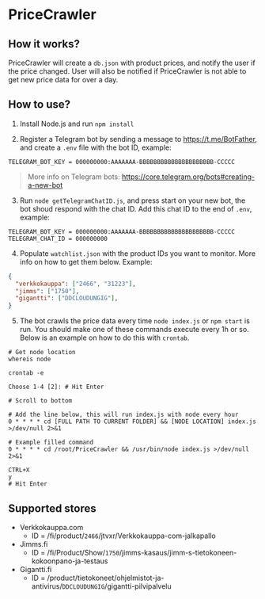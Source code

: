 # PriceCrawler

## How it works?

PriceCrawler will create a `db.json` with product prices, and notify the user if the price changed. User will also be notified if PriceCrawler is not able to get new price data for over a day.

## How to use?

1. Install Node.js and run `npm install`

2. Register a Telegram bot by sending a message to https://t.me/BotFather, and create a `.env` file with the bot ID, example:
  ```
  TELEGRAM_BOT_KEY = 000000000:AAAAAAA-BBBBBBBBBBBBBBBBBBBBB-CCCCC
  ```

  > More info on Telegram bots: https://core.telegram.org/bots#creating-a-new-bot

3. Run `node getTelegramChatID.js`, and press start on your new bot, the bot shoud respond with the chat ID. Add this chat ID to the end of `.env`, example:
  ```
  TELEGRAM_BOT_KEY = 000000000:AAAAAAA-BBBBBBBBBBBBBBBBBBBBB-CCCCC
  TELEGRAM_CHAT_ID = 000000000
  ```

4. Populate `watchlist.json` with the product IDs you want to monitor. More info on how to get them below. Example:
  ```json
  {
    "verkkokauppa": ["2466", "31223"],
    "jimms": ["1750"],
    "gigantti": ["DDCLOUDUNGIG"],
  }
  ```

5. The bot crawls the price data every time `node index.js` or `npm start` is run. You should make one of these commands execute every 1h or so. Below is an example on how to do this with `crontab`.

  ```shell
  # Get node location
  whereis node
  
  crontab -e

  Choose 1-4 [2]: # Hit Enter

  # Scroll to bottom

  # Add the line below, this will run index.js with node every hour
  0 * * * * cd [FULL PATH TO CURRENT FOLDER] && [NODE LOCATION] index.js >/dev/null 2>&1
  
  # Example filled command
  0 * * * * cd /root/PriceCrawler && /usr/bin/node index.js >/dev/null 2>&1

  CTRL+X
  y
  # Hit Enter
  ```

## Supported stores

- Verkkokauppa.com
  - ID = /fi/product/`2466`/jtvxr/Verkkokauppa-com-jalkapallo
- Jimms.fi
  - ID = /fi/Product/Show/`1750`/jimms-kasaus/jimm-s-tietokoneen-kokoonpano-ja-testaus
- Gigantti.fi
  - ID = /product/tietokoneet/ohjelmistot-ja-antivirus/`DDCLOUDUNGIG`/gigantti-pilvipalvelu
